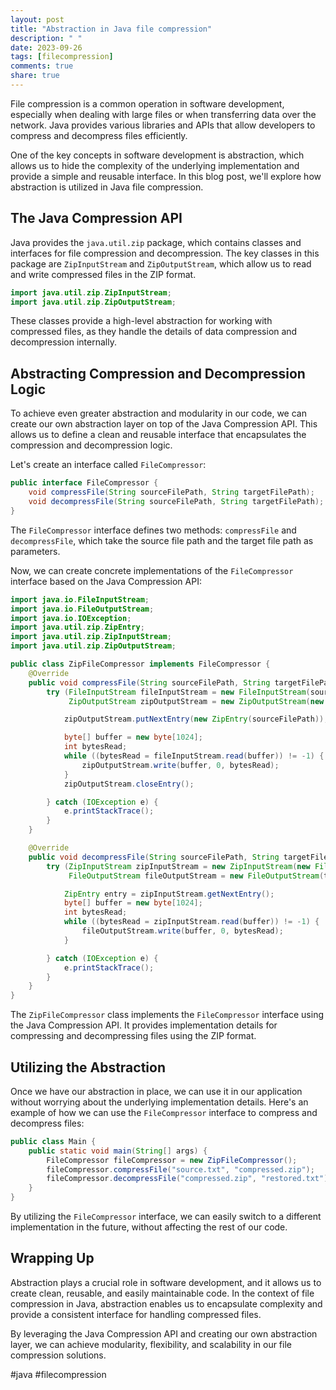 ```yaml
---
layout: post
title: "Abstraction in Java file compression"
description: " "
date: 2023-09-26
tags: [filecompression]
comments: true
share: true
---
```


File compression is a common operation in software development, especially when dealing with large files or when transferring data over the network. Java provides various libraries and APIs that allow developers to compress and decompress files efficiently.

One of the key concepts in software development is abstraction, which allows us to hide the complexity of the underlying implementation and provide a simple and reusable interface. In this blog post, we'll explore how abstraction is utilized in Java file compression.

## The Java Compression API

Java provides the `java.util.zip` package, which contains classes and interfaces for file compression and decompression. The key classes in this package are `ZipInputStream` and `ZipOutputStream`, which allow us to read and write compressed files in the ZIP format.

```java
import java.util.zip.ZipInputStream;
import java.util.zip.ZipOutputStream;
```

These classes provide a high-level abstraction for working with compressed files, as they handle the details of data compression and decompression internally.

## Abstracting Compression and Decompression Logic

To achieve even greater abstraction and modularity in our code, we can create our own abstraction layer on top of the Java Compression API. This allows us to define a clean and reusable interface that encapsulates the compression and decompression logic.

Let's create an interface called `FileCompressor`:

```java
public interface FileCompressor {
    void compressFile(String sourceFilePath, String targetFilePath);
    void decompressFile(String sourceFilePath, String targetFilePath);
}
```

The `FileCompressor` interface defines two methods: `compressFile` and `decompressFile`, which take the source file path and the target file path as parameters.

Now, we can create concrete implementations of the `FileCompressor` interface based on the Java Compression API:

```java
import java.io.FileInputStream;
import java.io.FileOutputStream;
import java.io.IOException;
import java.util.zip.ZipEntry;
import java.util.zip.ZipInputStream;
import java.util.zip.ZipOutputStream;

public class ZipFileCompressor implements FileCompressor {
    @Override
    public void compressFile(String sourceFilePath, String targetFilePath) {
        try (FileInputStream fileInputStream = new FileInputStream(sourceFilePath);
             ZipOutputStream zipOutputStream = new ZipOutputStream(new FileOutputStream(targetFilePath))) {

            zipOutputStream.putNextEntry(new ZipEntry(sourceFilePath));

            byte[] buffer = new byte[1024];
            int bytesRead;
            while ((bytesRead = fileInputStream.read(buffer)) != -1) {
                zipOutputStream.write(buffer, 0, bytesRead);
            }
            zipOutputStream.closeEntry();

        } catch (IOException e) {
            e.printStackTrace();
        }
    }

    @Override
    public void decompressFile(String sourceFilePath, String targetFilePath) {
        try (ZipInputStream zipInputStream = new ZipInputStream(new FileInputStream(sourceFilePath));
             FileOutputStream fileOutputStream = new FileOutputStream(targetFilePath)) {

            ZipEntry entry = zipInputStream.getNextEntry();
            byte[] buffer = new byte[1024];
            int bytesRead;
            while ((bytesRead = zipInputStream.read(buffer)) != -1) {
                fileOutputStream.write(buffer, 0, bytesRead);
            }

        } catch (IOException e) {
            e.printStackTrace();
        }
    }
}
```

The `ZipFileCompressor` class implements the `FileCompressor` interface using the Java Compression API. It provides implementation details for compressing and decompressing files using the ZIP format.

## Utilizing the Abstraction

Once we have our abstraction in place, we can use it in our application without worrying about the underlying implementation details. Here's an example of how we can use the `FileCompressor` interface to compress and decompress files:

```java
public class Main {
    public static void main(String[] args) {
        FileCompressor fileCompressor = new ZipFileCompressor();
        fileCompressor.compressFile("source.txt", "compressed.zip");
        fileCompressor.decompressFile("compressed.zip", "restored.txt");
    }
}
```

By utilizing the `FileCompressor` interface, we can easily switch to a different implementation in the future, without affecting the rest of our code.

## Wrapping Up

Abstraction plays a crucial role in software development, and it allows us to create clean, reusable, and easily maintainable code. In the context of file compression in Java, abstraction enables us to encapsulate complexity and provide a consistent interface for handling compressed files.

By leveraging the Java Compression API and creating our own abstraction layer, we can achieve modularity, flexibility, and scalability in our file compression solutions.

#java #filecompression